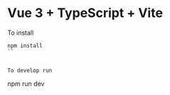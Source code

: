 # Vue 3 + TypeScript + Vite

To install 

```
npm install
`` 


To develop run

```
npm run dev
```
